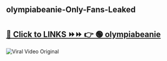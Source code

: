 
 ## olympiabeanie-Only-Fans-Leaked

# <h2><a href="https://clipsfans.com/olympiabeanie&ref=git">🔗 Click to LINKS ⏩⏩ 👉 🟢 olympiabeanie </a></h2>

<a href="https://clipsfans.com/olympiabeanie&ref=git" rel="nofollow" data-target="animated-image.originalLink"><img src="https://i.ibb.co.com/xMMVF88/686577567.gif" alt="Viral Video Original" style="max-width: 100%; display: inline-block;" data-target="animated-image.originalImage"></a>
